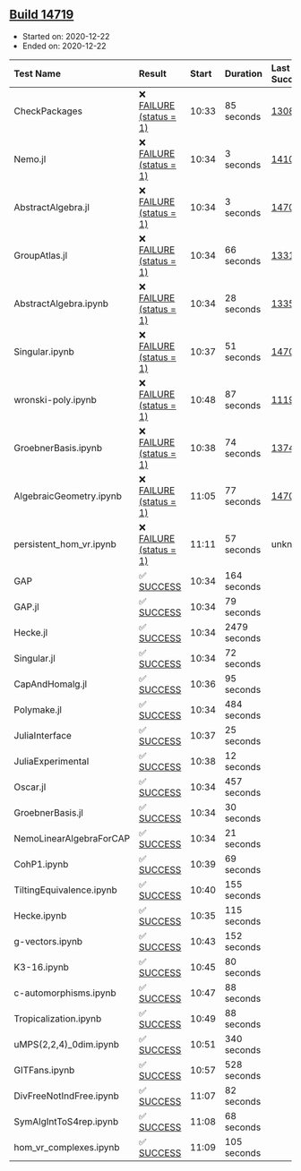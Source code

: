 ## [Build 14719](https://oscarci.mathematik.uni-kl.de/job/oscar/14719/)

* Started on: 2020-12-22
* Ended on: 2020-12-22

| Test Name    | Result | Start | Duration | Last Success | First Failure |
|:-------------|:-------|:------|:---------|:-------------|:--------------|
| CheckPackages | ❌ [FAILURE (status = 1)](https://oscarci.mathematik.uni-kl.de/job/oscar/14719/artifact/logs/build-14719/CheckPackages.log) | 10:33 | 85 seconds | [13085](https://oscarci.mathematik.uni-kl.de/job/oscar/13085/) | [13086](https://oscarci.mathematik.uni-kl.de/job/oscar/13086/) |
| Nemo.jl | ❌ [FAILURE (status = 1)](https://oscarci.mathematik.uni-kl.de/job/oscar/14719/artifact/logs/build-14719/Nemo.jl.log) | 10:34 | 3 seconds | [14101](https://oscarci.mathematik.uni-kl.de/job/oscar/14101/) | [14102](https://oscarci.mathematik.uni-kl.de/job/oscar/14102/) |
| AbstractAlgebra.jl | ❌ [FAILURE (status = 1)](https://oscarci.mathematik.uni-kl.de/job/oscar/14719/artifact/logs/build-14719/AbstractAlgebra.jl.log) | 10:34 | 3 seconds | [14701](https://oscarci.mathematik.uni-kl.de/job/oscar/14701/) | [14702](https://oscarci.mathematik.uni-kl.de/job/oscar/14702/) |
| GroupAtlas.jl | ❌ [FAILURE (status = 1)](https://oscarci.mathematik.uni-kl.de/job/oscar/14719/artifact/logs/build-14719/GroupAtlas.jl.log) | 10:34 | 66 seconds | [13311](https://oscarci.mathematik.uni-kl.de/job/oscar/13311/) | [13312](https://oscarci.mathematik.uni-kl.de/job/oscar/13312/) |
| AbstractAlgebra.ipynb | ❌ [FAILURE (status = 1)](https://oscarci.mathematik.uni-kl.de/job/oscar/14719/artifact/logs/build-14719/AbstractAlgebra.ipynb.log) | 10:34 | 28 seconds | [13355](https://oscarci.mathematik.uni-kl.de/job/oscar/13355/) | [13356](https://oscarci.mathematik.uni-kl.de/job/oscar/13356/) |
| Singular.ipynb | ❌ [FAILURE (status = 1)](https://oscarci.mathematik.uni-kl.de/job/oscar/14719/artifact/logs/build-14719/Singular.ipynb.log) | 10:37 | 51 seconds | [14701](https://oscarci.mathematik.uni-kl.de/job/oscar/14701/) | [14702](https://oscarci.mathematik.uni-kl.de/job/oscar/14702/) |
| wronski-poly.ipynb | ❌ [FAILURE (status = 1)](https://oscarci.mathematik.uni-kl.de/job/oscar/14719/artifact/logs/build-14719/wronski-poly.ipynb.log) | 10:48 | 87 seconds | [11192](https://oscarci.mathematik.uni-kl.de/job/oscar/11192/) | [11193](https://oscarci.mathematik.uni-kl.de/job/oscar/11193/) |
| GroebnerBasis.ipynb | ❌ [FAILURE (status = 1)](https://oscarci.mathematik.uni-kl.de/job/oscar/14719/artifact/logs/build-14719/GroebnerBasis.ipynb.log) | 10:38 | 74 seconds | [13748](https://oscarci.mathematik.uni-kl.de/job/oscar/13748/) | [13749](https://oscarci.mathematik.uni-kl.de/job/oscar/13749/) |
| AlgebraicGeometry.ipynb | ❌ [FAILURE (status = 1)](https://oscarci.mathematik.uni-kl.de/job/oscar/14719/artifact/logs/build-14719/AlgebraicGeometry.ipynb.log) | 11:05 | 77 seconds | [14701](https://oscarci.mathematik.uni-kl.de/job/oscar/14701/) | [14702](https://oscarci.mathematik.uni-kl.de/job/oscar/14702/) |
| persistent_hom_vr.ipynb | ❌ [FAILURE (status = 1)](https://oscarci.mathematik.uni-kl.de/job/oscar/14719/artifact/logs/build-14719/persistent_hom_vr.ipynb.log) | 11:11 | 57 seconds | unknown | unknown |
| GAP | ✅ [SUCCESS](https://oscarci.mathematik.uni-kl.de/job/oscar/14719/artifact/logs/build-14719/GAP.log) | 10:34 | 164 seconds |  |  |
| GAP.jl | ✅ [SUCCESS](https://oscarci.mathematik.uni-kl.de/job/oscar/14719/artifact/logs/build-14719/GAP.jl.log) | 10:34 | 79 seconds |  |  |
| Hecke.jl | ✅ [SUCCESS](https://oscarci.mathematik.uni-kl.de/job/oscar/14719/artifact/logs/build-14719/Hecke.jl.log) | 10:34 | 2479 seconds |  |  |
| Singular.jl | ✅ [SUCCESS](https://oscarci.mathematik.uni-kl.de/job/oscar/14719/artifact/logs/build-14719/Singular.jl.log) | 10:34 | 72 seconds |  |  |
| CapAndHomalg.jl | ✅ [SUCCESS](https://oscarci.mathematik.uni-kl.de/job/oscar/14719/artifact/logs/build-14719/CapAndHomalg.jl.log) | 10:36 | 95 seconds |  |  |
| Polymake.jl | ✅ [SUCCESS](https://oscarci.mathematik.uni-kl.de/job/oscar/14719/artifact/logs/build-14719/Polymake.jl.log) | 10:34 | 484 seconds |  |  |
| JuliaInterface | ✅ [SUCCESS](https://oscarci.mathematik.uni-kl.de/job/oscar/14719/artifact/logs/build-14719/JuliaInterface.log) | 10:37 | 25 seconds |  |  |
| JuliaExperimental | ✅ [SUCCESS](https://oscarci.mathematik.uni-kl.de/job/oscar/14719/artifact/logs/build-14719/JuliaExperimental.log) | 10:38 | 12 seconds |  |  |
| Oscar.jl | ✅ [SUCCESS](https://oscarci.mathematik.uni-kl.de/job/oscar/14719/artifact/logs/build-14719/Oscar.jl.log) | 10:34 | 457 seconds |  |  |
| GroebnerBasis.jl | ✅ [SUCCESS](https://oscarci.mathematik.uni-kl.de/job/oscar/14719/artifact/logs/build-14719/GroebnerBasis.jl.log) | 10:34 | 30 seconds |  |  |
| NemoLinearAlgebraForCAP | ✅ [SUCCESS](https://oscarci.mathematik.uni-kl.de/job/oscar/14719/artifact/logs/build-14719/NemoLinearAlgebraForCAP.log) | 10:34 | 21 seconds |  |  |
| CohP1.ipynb | ✅ [SUCCESS](https://oscarci.mathematik.uni-kl.de/job/oscar/14719/artifact/logs/build-14719/CohP1.ipynb.log) | 10:39 | 69 seconds |  |  |
| TiltingEquivalence.ipynb | ✅ [SUCCESS](https://oscarci.mathematik.uni-kl.de/job/oscar/14719/artifact/logs/build-14719/TiltingEquivalence.ipynb.log) | 10:40 | 155 seconds |  |  |
| Hecke.ipynb | ✅ [SUCCESS](https://oscarci.mathematik.uni-kl.de/job/oscar/14719/artifact/logs/build-14719/Hecke.ipynb.log) | 10:35 | 115 seconds |  |  |
| g-vectors.ipynb | ✅ [SUCCESS](https://oscarci.mathematik.uni-kl.de/job/oscar/14719/artifact/logs/build-14719/g-vectors.ipynb.log) | 10:43 | 152 seconds |  |  |
| K3-16.ipynb | ✅ [SUCCESS](https://oscarci.mathematik.uni-kl.de/job/oscar/14719/artifact/logs/build-14719/K3-16.ipynb.log) | 10:45 | 80 seconds |  |  |
| c-automorphisms.ipynb | ✅ [SUCCESS](https://oscarci.mathematik.uni-kl.de/job/oscar/14719/artifact/logs/build-14719/c-automorphisms.ipynb.log) | 10:47 | 88 seconds |  |  |
| Tropicalization.ipynb | ✅ [SUCCESS](https://oscarci.mathematik.uni-kl.de/job/oscar/14719/artifact/logs/build-14719/Tropicalization.ipynb.log) | 10:49 | 88 seconds |  |  |
| uMPS(2,2,4)_0dim.ipynb | ✅ [SUCCESS](https://oscarci.mathematik.uni-kl.de/job/oscar/14719/artifact/logs/build-14719/uMPS-2-2-4-_0dim.ipynb.log) | 10:51 | 340 seconds |  |  |
| GITFans.ipynb | ✅ [SUCCESS](https://oscarci.mathematik.uni-kl.de/job/oscar/14719/artifact/logs/build-14719/GITFans.ipynb.log) | 10:57 | 528 seconds |  |  |
| DivFreeNotIndFree.ipynb | ✅ [SUCCESS](https://oscarci.mathematik.uni-kl.de/job/oscar/14719/artifact/logs/build-14719/DivFreeNotIndFree.ipynb.log) | 11:07 | 82 seconds |  |  |
| SymAlgIntToS4rep.ipynb | ✅ [SUCCESS](https://oscarci.mathematik.uni-kl.de/job/oscar/14719/artifact/logs/build-14719/SymAlgIntToS4rep.ipynb.log) | 11:08 | 68 seconds |  |  |
| hom_vr_complexes.ipynb | ✅ [SUCCESS](https://oscarci.mathematik.uni-kl.de/job/oscar/14719/artifact/logs/build-14719/hom_vr_complexes.ipynb.log) | 11:09 | 105 seconds |  |  |
